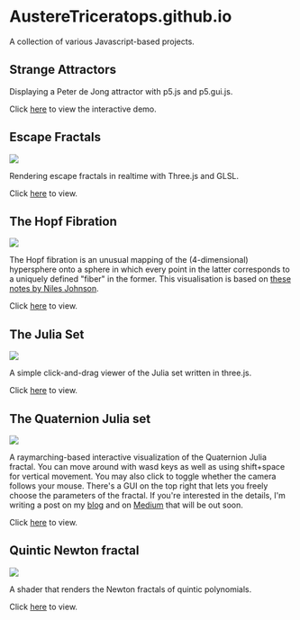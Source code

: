 # AustereTriceratops.github.io

A collection of various Javascript-based projects. 

## Strange Attractors

Displaying a Peter de Jong attractor with p5.js and p5.gui.js.

Click [here](https://austeretriceratops.github.io/StrangeAttractor/) to view the interactive demo. 

## Escape Fractals

![](/EscapeFractal/Fractal.png)

Rendering escape fractals in realtime with Three.js and GLSL. 

Click [here](https://austeretriceratops.github.io/EscapeFractal/) to view.

## The Hopf Fibration

![](https://i.imgur.com/YIqx3yp.png)

The Hopf fibration is an unusual mapping of the (4-dimensional) hypersphere onto a sphere in which every point in the latter corresponds to a uniquely defined "fiber" in the former. This visualisation is based on [these notes by Niles Johnson](https://nilesjohnson.net/hopf-articles/Lyons_Elem-intro-Hopf-fibration.pdf).

Click [here](https://austeretriceratops.github.io/Hopf/) to view.


## The Julia Set

![](https://i.imgur.com/LEmNqGT.jpg?1)

A simple click-and-drag viewer of the Julia set written in three.js.

Click [here](https://austeretriceratops.github.io/Julia/) to view.


## The Quaternion Julia set

![](https://i.imgur.com/xjtWLqo.png)

A raymarching-based interactive visualization of the Quaternion Julia fractal. You can move around with wasd keys as well as using shift+space for vertical movement. You may also click to toggle whether the camera follows your mouse. There's a GUI on the top right that lets you freely choose the parameters of the fractal. If you're interested in the details, I'm writing a post on my [blog](https://austeretriceratops.wordpress.com/) and on [Medium](https://medium.com/@SereneBiologist) that will be out soon.

Click [here](https://austeretriceratops.github.io/QuaternionJulia/) to view.

## Quintic Newton fractal

![](https://pbs.twimg.com/media/E9wgVT4WEAEXh1i?format=jpg&name=large)

A shader that renders the Newton fractals of quintic polynomials.

Click [here](https://austeretriceratops.github.io/NewtonFractal/) to view.